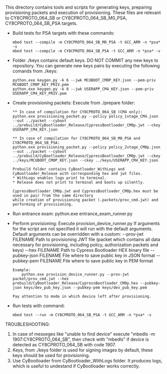 This directory contains tools and scripts for generating keys, preparing provisioning packets and execution of provisioning.
These files are relevant to CY8CPROTO_064_SB or CY8CPROTO_064_SB_M0_PSA, CY8CPROTO_064_SB_PSA targets.

*	Build tests for PSA targets with these commands:

		mbed test --compile -m CY8CPROTO_064_SB_M0_PSA -t GCC_ARM -n *psa* -v
		mbed test --compile -m CY8CPROTO_064_SB_PSA -t GCC_ARM -n *psa* -v

*	Folder ./keys contains default keys. DO NOT COMMIT any new keys to repository.
	You can generate new keys pairs by executing the following comands from ./keys:

		python.exe keygen.py -k 6 --jwk MCUBOOT_CM0P_KEY.json --pem-priv MCUBOOT_CM0P_KEY_PRIV.pem
		python.exe keygen.py -k 8 --jwk USERAPP_CM4_KEY.json --pem-priv USERAPP_CM4_KEY_PRIV.pem

*   Create provisioning packets:
		Execute from ./prepare folder:	
		
		** In case of compilation for CY8CPROTO_064_SB (CM4 only):		
		python.exe provisioning_packet.py --policy policy_1stage_CM4.json  --out ../packet --cyboot ../prebuild/CyBootloader_Release/CypressBootloader_CM0p.jwt --ckey USERAPP_CM4_KEY.json	

		** In case of compilation for CY8CPROTO_064_SB_M0_PSA and CY8CPROTO_064_SB_PSA:
		python.exe provisioning_packet.py --policy policy_2stage_CM0p.json  --out ../packet --cyboot ../prebuild/CyBootloader_Release/CypressBootloader_CM0p.jwt --ckey ../keys/MCUBOOT_CM0P_KEY.json --ckey ../keys/USERAPP_CM4_KEY.json

		Prebuild folder contains CyBootloader_WithLogs and CyBootloader_Release with corresponding hex and jwt files.
		* WithLogs enables logs print to terminal.
		* Release does not print to terminal and boots up silently.

		CypressBootloader_CM0p.jwt and CypressBootloader_CM0p.hex must be used in pair from the same directory
		while creation of provisioning packet (.packets/prov_cmd.jwt) and performing of provisioning.

*   Run entrance exam:
		python.exe entrance_exam_runner.py

* 	Perform provisioning:
		Execute provision_device_runner.py
		If arguments for the script are not specified it will run with the default arguments.
		Default arguments can be overridden with a custom:
			--prov-jwt FILENAME     Path to provisioning JWT file (packet which contains all
									data necessary for provisioning, including policy, authorization packets and keys)
			--hex FILENAME          Path to Cypress Bootloader HEX binary file
			--pubkey-json FILENAME  File where to save public key in JSON format
			--pubkey-pem FILENAME   File where to save public key in PEM format

        Example:
			python.exe provision_device_runner.py --prov-jwt packet/prov_cmd.jwt --hex prebuild/CyBootloader_Release/CypressBootloader_CM0p.hex --pubkey-json keys/dev_pub_key.json --pubkey-pem keys/dev_pub_key.pem

		Pay attention to mode in which device left after provisioning.

* 	Run tests with command:

		mbed test --run -m CY8CPROTO_064_SB_PSA -t GCC_ARM -n *psa* -v
		

TROUBLESHOOTING:

1. In case of messeges like "unable to find device" execute "mbedls -m 1907:CY8CPROTO_064_SB", then check with "mbedls" if device is detected as CY8CPROTO_064_SB with code 1907.
2. Keys, from ./keys folder is used for signing images by default, these keys should be used for provisioning.
3. Use CyBootloader from CyBootloader_WithLogs folder. It produces logs, which is useful to undestand if CyBootloader works correctly.
